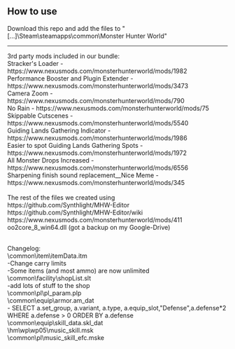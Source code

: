 <h2>How to use</h2>
Download this repo and add the files to "[...]\Steam\steamapps\common\Monster Hunter World"<br>
<hr>
3rd party mods included in our bundle:<br>
Stracker's Loader - https://www.nexusmods.com/monsterhunterworld/mods/1982<br>
Performance Booster and Plugin Extender - https://www.nexusmods.com/monsterhunterworld/mods/3473<br>
Camera Zoom - https://www.nexusmods.com/monsterhunterworld/mods/790<br>
No Rain - https://www.nexusmods.com/monsterhunterworld/mods/75<br>
Skippable Cutscenes - https://www.nexusmods.com/monsterhunterworld/mods/5540<br>
Guiding Lands Gathering Indicator - https://www.nexusmods.com/monsterhunterworld/mods/1986<br>
Easier to spot Guiding Lands Gathering Spots - https://www.nexusmods.com/monsterhunterworld/mods/1972<br>
All Monster Drops Increased - https://www.nexusmods.com/monsterhunterworld/mods/6556<br>
Sharpening finish sound replacement__Nice Meme - https://www.nexusmods.com/monsterhunterworld/mods/345<br>
<br>
The rest of the files we created using<br>
https://github.com/Synthlight/MHW-Editor<br>
https://github.com/Synthlight/MHW-Editor/wiki<br>
https://www.nexusmods.com/monsterhunterworld/mods/411<br>
oo2core_8_win64.dll (got a backup on my Google-Drive)

<br>Changelog:
<br>\common\item\itemData.itm
<br>-Change carry limits
<br>-Some items (and most ammo) are now unlimited
<br>\common\facility\shopList.slt
<br>-add lots of stuff to the shop
<br>\common\pl\pl_param.plp
<br>\common\equip\armor.am_dat
<br>- SELECT a.set_group, a.variant, a.type, a.equip_slot,"Defense",a.defense*2 WHERE a.defense > 0 ORDER BY a.defense
<br>\common\equip\skill_data.skl_dat
<br>\hm\wp\wp05\music_skill.msk
<br>\common\pl\music_skill_efc.mske
